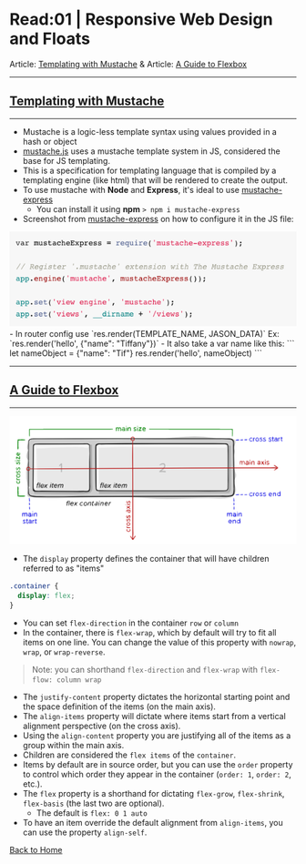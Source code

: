 # Read:01 \| Responsive Web Design and Floats 
Article: [Templating with Mustache](https://medium.com/@1sherlynn/javascript-templating-language-and-engine-mustache-js-with-node-and-express-f4c2530e73b2)  &  Article: [A Guide to Flexbox](https://css-tricks.com/snippets/css/a-guide-to-flexbox/) 


---
## [Templating with Mustache](https://medium.com/@1sherlynn/javascript-templating-language-and-engine-mustache-js-with-node-and-express-f4c2530e73b2)  
---
- Mustache is a logic-less template syntax using values provided in a hash or object
- [mustache.js](https://github.com/janl/mustache.js) uses a mustache template system in JS, considered the base for JS templating.
- This is a specification for templating language that is compiled by a templating engine (like html) that will be rendered to create the output.
- To use mustache with **Node** and **Express**, it's ideal to use [mustache-express](https://www.npmjs.com/package/mustache-express)
  - You can install it using **npm** `> npm i mustache-express`
- Screenshot from [mustache-express](https://www.npmjs.com/package/mustache-express) on how to configure it in the JS file:   
<img src="../images/mustacheexpress.png">
- In router config use `res.render(TEMPLATE_NAME, JASON_DATA)` Ex: `res.render('hello', {"name": "Tiffany"})`
- It also take a var name like this: 
```
let nameObject = {"name": "Tif"}
res.render('hello', nameObject)
```


---
## [A Guide to Flexbox](https://css-tricks.com/snippets/css/a-guide-to-flexbox/)  
---

<img src="../images/cssflexwords.png">

- The `display` property defines the container that will have children referred to as "items"

```css
.container {
  display: flex;
}
```

- You can set `flex-direction` in the container `row` or `column`
- In the container, there is `flex-wrap`, which by default will try to fit all items on one line. You can change the value of this property with `nowrap`, `wrap`, or `wrap-reverse`.

> Note: you can shorthand `flex-direction` and `flex-wrap` with `flex-flow: column wrap`

- The `justify-content` property dictates the horizontal starting point and the space definition of the items (on the main axis).
- The `align-items` property will dictate where items start from a vertical alignment perspective (on the cross axis).
- Using the `align-content` property you are justifying all of the items as a group within the main axis.
- Children are considered the `flex items` of the `container`.
- Items by default are in source order, but you can use the `order` property to control which order they appear in the container (`order: 1`, `order: 2`, etc.).
- The `flex` property is a shorthand for dictating `flex-grow`, `flex-shrink`, `flex-basis` (the last two are optional).
  - The default is `flex: 0 1 auto`
- To have an item override the default alignment from `align-items`, you can use the property `align-self`.


[Back to Home](README.md)